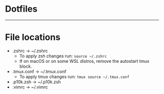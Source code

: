 # Dotfiles

-----
# **File locations**
* .zshrc -> ~/.zshrc
    * To apply zsh changes run: `source ~/.zshrc`
    * If on macOS or on some WSL distros, remove the autostart tmux block.
* .tmux.conf -> ~/.tmux.conf
    * To apply tmux changes run: `tmux source ~/.tmux.conf`
* .p10k.zsh -> ~/.p10k.zsh
* .vimrc -> ~/.vimrc

